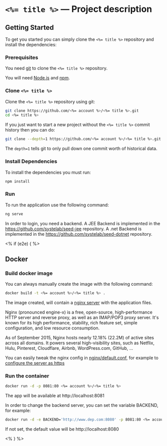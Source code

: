 
# `<%= title %>` — Project description

## Getting Started

To get you started you can simply clone the `<%= title %>` repository and install the dependencies:

### Prerequisites

You need [git][git] to clone the `<%= title %>` repository.

You will need [Node.js][node] and [npm][npm].

### Clone `<%= title %>`

Clone the `<%= title %>` repository using git:

```bash
git clone https://github.com/<%= account %>/<%= title %>.git
cd <%= title %>
```

If you just want to start a new project without the `<%= title %>` commit history then you can do:

```bash
git clone --depth=1 https://github.com/<%= account %>/<%= title %>.git <your-project-name>
```

The `depth=1` tells git to only pull down one commit worth of historical data.

### Install Dependencies

To install the dependencies you must run:

```bash
npm install
```
### Run

To run the application use the following command:

```bash
ng serve
```

In order to login, you need a backend. A JEE Backend is implemented in the https://github.com/systelab/seed-jee repository. A .net Backend is implemented in the https://github.com/systelab/seed-dotnet repository.

<% if (e2e) { %>

## Docker

### Build docker image


You can always manually create the image with the following command:

```bash
docker build -t <%= account %>/<%= title %> .
```

The image created, will contain a [nginx server][nginx] with the application files.

Nginx (pronounced engine-x) is a free, open-source, high-performance HTTP server and reverse proxy, as well as an IMAP/POP3 proxy server. It's known for its high performance, stability, rich feature set, simple configuration, and low resource consumption.

As of September 2015, Nginx hosts nearly 12.18% (22.2M) of active sites across all domains. It powers several high-visibility sites, such as Netflix, Hulu, Pinterest, Cloudflare, Airbnb, WordPress.com, GitHub, ...

You can easily tweak the nginx config in [nginx/default.conf](nginx/default.conf), for example to [configure the server as https](http://nginx.org/en/docs/http/configuring_https_servers.html)

### Run the container

```bash
docker run -d -p 8081:80 <%= account %>/<%= title %>
```

The app will be available at http://localhost:8081

In order to change the backend server, you can set the variable BACKEND, for example:

```bash
docker run -d -e BACKEND='http://www.dep.com:8080' -p 8081:80 <%= account %>/<%= title %>
```

If not set, the default value will be http://localhost:8080

<% } %>


[git]: https://git-scm.com/
[npm]: https://www.npmjs.com/
[node]: https://nodejs.org
[Angular]: https://angular.io/
[nginx]: https://nginx.org/
